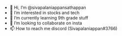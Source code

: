 - 👋 Hi, I’m @sivapalaniappansathappan
- 👀 I’m interested in stocks and tech
- 🌱 I’m currently learning 9th grade stuff
- 💞️ I’m looking to collaborate on insta
- 📫 How to reach me discord (Sivapalaniappan#3766)

<!---
sivapalaniappansathappan/sivapalaniappansathappan is a ✨ special ✨ repository because its `README.md` (this file) appears on your GitHub profile.
You can click the Preview link to take a look at your changes.
--->
